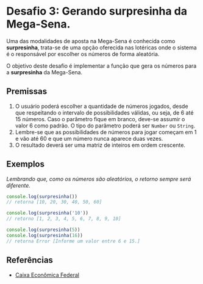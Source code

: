 # Desafio 3: Gerando surpresinha da Mega-Sena.

Uma das modalidades de aposta na Mega-Sena é conhecida como __surpresinha__, trata-se de uma opção oferecida nas lotéricas onde o sistema é o responsável por escolher os números de forma aleatória.

O objetivo deste desafio é implementar a função que gera os números para a __surpresinha__ da Mega-Sena.

## Premissas

1. O usuário poderá escolher a quantidade de números jogados, desde que respeitando o intervalo de possibilidades válidas, ou seja, de 6 até 15 números. Caso o parâmetro fique em branco, deve-se assumir o valor 6 como padrão. O tipo do parâmetro poderá ser `Number` ou `String`.
2. Lembre-se que as possibilidades de números para jogar começam em 1 e vão até 60 e que um número nunca aparece duas vezes.
3. O resultado deverá ser uma matriz de inteiros em ordem crescente.

## Exemplos

_Lembrando que, como os números são aleatórios, o retorno sempre será diferente._

``` js
console.log(surpresinha())
// retorna [10, 20, 30, 40, 50, 60]

console.log(surpresinha('10'))
// retorno [1, 2, 3, 4, 5, 6, 7, 8, 9, 10]

console.log(surpresinha(5))
console.log(surpresinha(16))
// retorna Error [Informe um valor entre 6 e 15.]
```

## Referências

- [Caixa Econômica Federal](http://loterias.caixa.gov.br/wps/portal/loterias/landing/megasena/)
